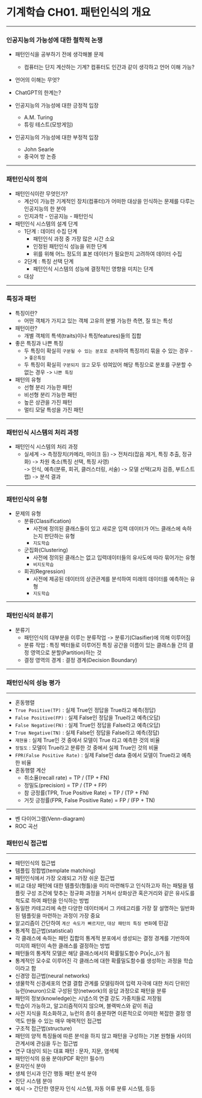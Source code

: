 # 기계학습 CH01. 패턴인식의 개요  
----------------------------
### 인공지능의 가능성에 대한 철학적 논쟁  
* 패턴인식을 공부하기 전에 생각해볼 문제  
  * 컴퓨터는 단지 계산하는 기계? 컴퓨터도 인간과 같이 생각하고 언어 이해 가능?  
* 언어의 이해는 무엇?  
* ChatGPT의 한계는?  

* 인공지능의 가능성에 대한 긍정적 입장  
  * A.M. Turing  
  * 튜링 테스트(모방게임)  
* 인공지능의 가능성에 대한 부정적 입장  
  * John Searle  
  * 중국어 방 논증  
--------------------------------------------
### 패턴인식의 정의  
* 패턴인식이란 무엇인가?  
  * 계산이 가능한 기계적인 장치(컴퓨터)가 어떠한 대상을 인식하는 문제를 다루는 인공지능의 한 분야  
  * 인지과학 - 인공지능 - 패턴인식  
* 패턴인식 시스템의 설계 단계  
  * 1단계 : 데이터 수집 단계  
    * 패턴인식 과정 중 가장 많은 시간 소요  
    * 인정된 패턴인식 성능을 위한 단계  
    * 위를 위해 어느 정도의 표본 데이터가 필요한지 고려하여 데이터 수집  
  * 2단계 : 특징 선택 단계  
    * 패턴인식 시스템의 성능에 결정적인 영향을 미치는 단계  
  * 대상  

--------------------------------------
### 특징과 패턴  
* 특징이란?  
  * 어떤 객체가 가지고 있는 객체 고유의 분별 가능한 측면, 질 또는 특성  
* 패턴이란? 
  * 개별 객체의 특색(traits)이나 특징features)들의 집합  
* 좋은 특징과 나쁜 특징  
  * 두 특징이 확실히 `구분될 수 있는 분포로 존재`하여 특징끼리 묶을 수 있는 경우  -> `좋은특징`  
  * 두 특징이 확실히 `구분되지 않고` 모두 섞여있어 해당 특징으로 분포를 구분할 수 없는 경우 -> `나쁜 특징`  
* 패턴의 유형  
  * 선형 분리 가능한 패턴  
  * 비선형 분리 가능한 패턴  
  * 높은 상관을 가진 패턴  
  * 멀티 모달 특성을 가진 패턴 
----------------------------------------
### 패턴인식 시스템의 처리 과정  
* 패턴인식 시스템의 처리 과정  
  * 실세계 -> 측정장치(카메라, 마이크 등) -> 전처리(잡음 제거, 특징 추출, 정규화) -> 차원 축소(특징 선택, 특징 사영)  
  -> 인식, 예측(분류, 회귀, 클러스터링, 서술) -> 모델 선택(교차 검증, 부트스트랩) -> 분석 결과  

------------------------------------------
### 패턴인식의 유형  
* 문제의 유형  
  * 분류(Classification)  
    * 사전에 정의된 클래스들이 있고 새로운 입력 데이터가 어느 클래스에 속하는지 판단하는 유형  
    * `지도학습`  
  * 군집화(Clustering)  
    * 사전에 정의된 클래스는 없고 입력데이터들의 유사도에 따라 묶어가는 유형  
    * `비지도학습`  
  * 회귀(Regression)  
    * 사전에 제공된 데이터의 상관관계를 분석하여 미래의 데이터를 예측하는 유형  
    * `지도학습`  
-------------------------------------------
### 패턴인식의 분류기  
* 분류기  
  * 패턴인식의 대부분을 이루는 분류작업 -> 분류기(Clasifier)에 의해 이루어짐  
  * 분류 작업 : 특징 벡터들로 이루어진 특징 공간을 이름이 있는 클래스들 간의 결정 영역으로 분할(Partition)하는 것  
  * 결정 영역의 경계 : 결정 경계(Decision Boundary)  
-------------------------------------------------

### 패턴인식의 성능 평가  
--------------------------------------------------
* 혼동행렬  
 * `True Positive(TP)` : 실제 True인 정답을 True라고 예측(정답)  
 * `False Positive(FP)` : 실제 False인 정답을 True라고 예측(오답)  
 * `False Negative(FN)` : 실제 True인 정답을 False라고 예측(오답)  
 * `True Negative(TN)` : 실제 False인 정답을 False라고 예측(정답)  
* `재현율` : 실제 True인 것 중에서 모델이 True 라고 예측한 것의 비율  
* `정밀도` : 모델이 True라고 분류한 것 중에서 실제 True인 것의 비율  
* `FPR(False Positive Rate)` : 실제 False인 data 중에서 모델이 True라고 예측한 비율  
* 혼동행렬 계산  
  * 취소율(recall rate) = TP / (TP + FN)  
  * 정밀도(precision) = TP / (TP + FP)  
  * 참 긍정률(TPR, True Positive Rate) = TP / (TP + FN)  
  * 거짓 긍정률(FPR, False Positive Rate) = FP / (FP + TN)  
------------------------------------------------------
* 벤 다이어그램(Venn-diagram) 
* ROC 곡선  
### 패턴인식 접근법
-----------------------------------------------------  
* 패턴인식의 접근법  
 * 템플립 정합법(template matching)  
  * 패턴인식에서 가장 오래되고 가장 쉬운 접근법  
  * 비교 대상 패턴에 대한 템플릿(형틀)을 미리 마련해두고 인식하고자 하는 패털을 템플릿 구성 조건에 맞추는 정규화 과정을 거쳐서 상화상관 혹은거리와 같은 유사도를 척도로 하여 패턴을 인식하는 방법  
  * 동일한 카테고리에 속한 다양한 데이터에서 그 카테고리를 가장 잘 설명하는 일반화된 템플릿을 마련하는 과정이 가장 중요  
  * 알고리즘이 간단하여 `계산 속도가 빠르지만`, `대상 패턴의 특징 변화`에 민감  
 * 통계적 접근법(statistical)  
  * 각 클래스에 속하는 패턴 집합의 통계적 분포에서 생성되는 결정 경계를 기반하여 미지의 패턴이 속한 클래스를 결정하는 방법  
  * 패턴들의 통계적 모델은 해당 클래스에서의 확률밀도함수 P(x|c_i)가 됨  
  * 통계적인 모수로 이루어진 각 클래스에 대한 확률밀도함수를 생성하는 과정을 학습이라고 함  
 * 신경망 접근법(neural networks)  
  * 생물학적 신경세포의 연결 결합 관계를 모델링하여 입력 자극에 대한 처리 단위인 뉴런(neuron)으로 구성된 망(network)의 응답 과정으로 패턴을 분류  
  * 패턴의 정보(knowledge)는 시냅스의 연결 강도 가중치들로 저장됨  
  * 학습이 가능하고, 알고리즘적이지 않으며, 블랙박스와 같이 취급  
  * 사전 지식을 최소화하고, 뉴런의 층이 충분하면 이론적으로 어떠한 복잡한 결정 영역도 만들 수 있는 매우 매력적인 접근법  
 * 구조적 접근법(structure)  
  * 패턴의 양적 특징들에 따른 분석을 하지 않고 패턴을 구성하는 기본 원형들 사이의 관계서에 관심을 두는 접근법  
  * 연구 대상이 되는 대표 패턴 : 문자, 지문, 염색체  
* 패턴인식의 응용 분야(PDF 확인!! 필수!!)  
 * 문자인식 분야  
 * 생체 인시과 인간 행동 패턴 분석 분야  
 * 진단 시스템 분야  
 * 예시 -> 간단한 영문자 인식 시스템, 자동 어류 분류 시스템, 등등  

 


























